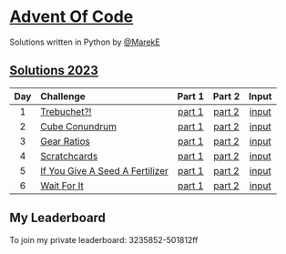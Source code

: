 # [Advent Of Code](https://adventofcode.com/)

Solutions written in Python by [@MarekE](https://github.com/marek-e)

## [Solutions 2023](2023/)

| Day | Challenge                                                              |             Part 1              |             Part 2              |                       Input                        |
| :-: | :--------------------------------------------------------------------- | :-----------------------------: | :-----------------------------: | :------------------------------------------------: |
|  1  | [Trebuchet?!](https://adventofcode.com/2023/day/1)                     | [part 1](./2023/Day01/part1.py) | [part 2](./2023/Day01/part2.py) | [input](https://adventofcode.com/2023/day/1/input) |
|  2  | [Cube Conundrum](https://adventofcode.com/2023/day/2)                  | [part 1](./2023/Day02/part1.py) | [part 2](./2023/Day02/part2.py) | [input](https://adventofcode.com/2023/day/2/input) |
|  3  | [Gear Ratios](https://adventofcode.com/2023/day/3)                     | [part 1](./2023/Day03/part1.py) | [part 2](./2023/Day03/part2.py) | [input](https://adventofcode.com/2023/day/3/input) |
|  4  | [Scratchcards](https://adventofcode.com/2023/day/4)                    | [part 1](./2023/Day04/part1.py) | [part 2](./2023/Day04/part2.py) | [input](https://adventofcode.com/2023/day/4/input) |
|  5  | [If You Give A Seed A Fertilizer](https://adventofcode.com/2023/day/5) | [part 1](./2023/Day05/part1.py) | [part 2](./2023/Day05/part2.py) | [input](https://adventofcode.com/2023/day/5/input) |
|  6  | [Wait For It](https://adventofcode.com/2023/day/6)                     | [part 1](./2023/Day06/part1.py) | [part 2](./2023/Day06/part2.py) | [input](https://adventofcode.com/2023/day/6/input) |

## My Leaderboard

To join my private leaderboard: 3235852-501812ff
